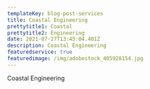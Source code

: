 ```yaml
---
templateKey: blog-post-services
title: Coastal Engineering
prettytitle1: Coastal
prettytitle2: Engineering
date: 2021-07-27T13:45:04.401Z
description: Coastal Engineering
featuredservice: true
featuredimage: /img/adobestock_405928154.jpg
---
```

Coastal Engineering